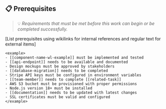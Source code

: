 ## 📋 Prerequisites
> 💡 *Requirements that must be met before this work can begin or be completed successfully.*

[List prerequisites using wikilinks for internal references and regular text for external items]

```
<example>
- [[component-name-wl-example]] must be implemented and tested
- [[api-endpoint]] needs to be available and documented
- Design mockups must be approved by stakeholders
- [[database-migration]] needs to be completed
- Stripe API keys must be configured in environment variables
- [[team-member]] needs to complete [[related-task]]
- AWS S3 bucket must be provisioned with proper permissions
- Node.js version 18+ must be installed
- [[documentation]] needs to be updated with latest changes
- SSL certificates must be valid and configured
</example>
```
